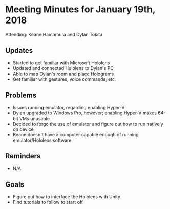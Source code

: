# Meeting Minutes for January 19th, 2018

Attending: Keane Hamamura and Dylan Tokita

## Updates
- Started to get familiar with Microsoft Hololens
- Updated and connected Hololens to Dylan's PC
- Able to map Dylan's room and place Holograms
- Get familiar with gestures, voice commands, etc.

## Problems
- Issues running emulator, regarding enabling Hyper-V
- Dylan upgraded to Windows Pro, however; enabling Hyper-V makes 64-bit VMs unusable
- Decided to forgo the use of emulator and figure out how to run natively on device
- Keane doesn't have a computer capable enough of running emulator/Hololens software

## Reminders
- N/A

## Goals
- Figure out how to interface the Hololens with Unity
- Find tutorials to follow to start off
